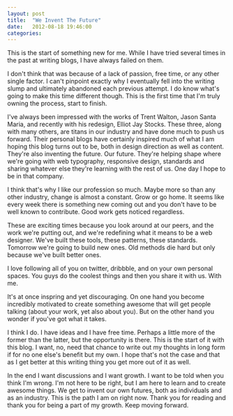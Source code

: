 ```yaml
---
layout: post
title:  "We Invent The Future"
date:   2012-08-18 19:46:00
categories:
---
```


This is the start of something new for me. While I have tried several times in the past at writing blogs, I have always failed on them.

I don't think that was because of a lack of passion, free time, or any other single factor. I can't pinpoint exactly why I eventually fell into the writing slump and ultimately abandoned each previous attempt. I do know what's going to make this time different though. This is the first time that I'm truly owning the process, start to finish.

I've always been impressed with the works of Trent Walton, Jason Santa Maria, and recently with his redesign, Elliot Jay Stocks. These three, along with many others, are titans in our industry and have done much to push us forward. Their personal blogs have certainly inspired much of what I am hoping this blog turns out to be, both in design direction as well as content. They're also inventing the future. Our future. They're helping shape where we're going with web typography, responsive design, standards and sharing whatever else they're learning with the rest of us. One day I hope to be in that company.

I think that's why I like our profession so much. Maybe more so than any other industry, change is almost a constant. Grow or go home. It seems like every week there is something new coming out and you don't have to be well known to contribute. Good work gets noticed regardless.

These are exciting times because you look around at our peers, and the work we're putting out, and we're redefining what it means to be a web designer. We've built these tools, these patterns, these standards. Tomorrow we're going to build new ones. Old methods die hard but only because we've built better ones.

I love following all of you on twitter, dribbble, and on your own personal spaces. You guys do the coolest things and then you share it with us. With me.

It's at once inspring and yet discouraging. On one hand you become incredibly motivated to create something awesome that will get people talking (about your work, yet also about you). But on the other hand you wonder if you've got what it takes.

I think I do. I have ideas and I have free time. Perhaps a little more of the former than the latter, but the opportunity is there. This is the start of it with this blog. I want, no, need that chance to write out my thoughts in long form if for no one else's benefit but my own. I hope that's not the case and that as I get better at this writing thing you get more out of it as well.

In the end I want discussions and I want growth. I want to be told when you think I'm wrong. I'm not here to be right, but I am here to learn and to create awesome things. We get to invent our own futures, both as individuals and as an industry. This is the path I am on right now. Thank you for reading and thank you for being a part of my growth. Keep moving forward.